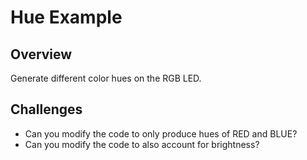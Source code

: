 # Hue Example

## Overview

Generate different color hues on the RGB LED.

## Challenges

- Can you modify the code to only produce hues of RED and BLUE?
- Can you modify the code to also account for brightness?

